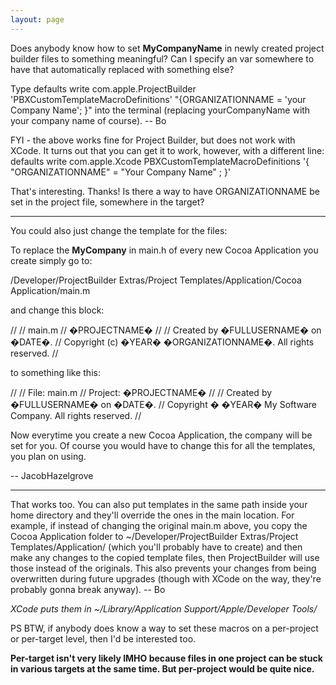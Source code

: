 ```yaml
---
layout: page
---
```


Does anybody know how to set __MyCompanyName__ in newly created project builder files to something meaningful?  Can I specify an var somewhere to have that automatically replaced with something else?

Type     defaults write com.apple.ProjectBuilder 'PBXCustomTemplateMacroDefinitions' "{ORGANIZATIONNAME = 'your Company Name'; }" into the terminal (replacing yourCompanyName with your company name of course).  -- Bo

FYI - the above works fine for Project Builder, but does not work with XCode. It turns out that you can get it to work, however, with a different line:
     defaults write com.apple.Xcode PBXCustomTemplateMacroDefinitions '{ "ORGANIZATIONNAME" = "Your Company Name" ; }'

That's interesting.  Thanks!  Is there a way to have ORGANIZATIONNAME be set in the project file, somewhere in the target?

----

You could also just change the template for the files:

To replace the __MyCompany__ in main.h of every new Cocoa Application you create simply go to:

/Developer/ProjectBuilder Extras/Project Templates/Application/Cocoa Application/main.m

and change this block:

    
//
//  main.m
//  �PROJECTNAME�
//
//  Created by �FULLUSERNAME� on �DATE�.
//  Copyright (c) �YEAR� �ORGANIZATIONNAME�. All rights reserved.
//

to something like this:

//
//     File: main.m
//  Project: �PROJECTNAME�
//
//  Created by �FULLUSERNAME� on �DATE�.
//  Copyright � �YEAR� My Software Company. All rights reserved.
//


Now everytime you create a new Cocoa Application, the company will be set for you. Of course you would have to change this for all the templates, you plan on using.

-- JacobHazelgrove

----

That works too.  You can also put templates in the same path inside your home directory and they'll override the ones in the main location.  For example, if instead of changing the original main.m above, you copy the Cocoa Application folder to ~/Developer/ProjectBuilder Extras/Project Templates/Application/ (which you'll probably have to create) and then make any changes to the copied template files, then ProjectBuilder will use those instead of the originals.  This also prevents your changes from being overwritten during future upgrades (though with XCode on the way, they're probably gonna break anyway).  -- Bo

*XCode puts them in ~/Library/Application Support/Apple/Developer Tools/*

PS  BTW, if anybody does know a way to set these macros on a per-project or per-target level, then I'd be interested too.

**Per-target isn't very likely IMHO because files in one project can be stuck in various targets at the same time. But per-project would be quite nice.**
